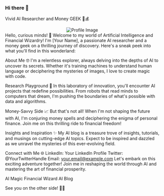 ### Hi there 👋

<!--
**raaj1v/raaj1v** is a ✨ _special_ ✨ repository because its `README.md` (this file) appears on your GitHub profile.

Here are some ideas to get you started:

- 🔭 I’m currently working on ...
- 🌱 I’m currently learning ...
- 👯 I’m looking to collaborate on ...
- 🤔 I’m looking for help with ...
- 💬 Ask me about ...
- 📫 How to reach me: ...
- 😄 Pronouns: ...
- ⚡ Fun fact: ...
-->

Vivid AI Researcher and Money GEEK 🚀💰
<div align="center">
  <img src="https://your-image-url-here" alt="Profile Image">
</div>
Hello, curious minds! 👋
Welcome to my world of Artificial Intelligence and Financial Wizardry! I'm [Your Name], a passionate AI researcher and a money geek on a thrilling journey of discovery. Here's a sneak peek into what you'll find in this wonderland:

About Me 🤓
I'm a relentless explorer, always delving into the depths of AI to uncover its secrets. Whether it's training machines to understand human language or deciphering the mysteries of images, I love to create magic with code.

Research Playground 🧠
In this laboratory of innovation, you'll encounter AI projects that redefine possibilities. From robots that read minds to computers that dream, I'm pushing the boundaries of what's possible with data and algorithms.

Money-Savvy Side 📈
But that's not all! When I'm not shaping the future with AI, I'm conjuring money spells and deciphering the enigma of personal finance. Join me on this thrilling ride to financial freedom!

Insights and Inspiration ✨
My AI blog is a treasure trove of insights, tutorials, and musings on cutting-edge AI topics. Expect to be inspired and dazzled as we unravel the mysteries of this ever-evolving field.

Connect with Me 🌐
LinkedIn: Your LinkedIn Profile
Twitter: @YourTwitterHandle
Email: your.email@example.com
Let's embark on this exciting adventure together! Join me in reshaping the world through AI and mastering the art of financial prosperity.

AI Magic
Financial Wizard
AI Blog

See you on the other side! 🌟💡
